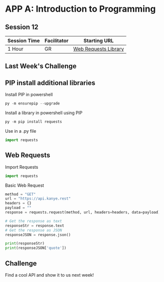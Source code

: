# APP A: Introduction to Programming
## Session 12

|Session Time|Facilitator|Starting URL                                                               |
|------------|-----------|---------------------------------------------------------------------------|
|1 Hour      |GR         |[Web Requests Library](https://docs.python-requests.org/en/latest/) |

## Last Week's Challenge

## PIP install additional libraries
Install PIP in powershell
```powershell
py -m ensurepip --upgrade
``` 

Install a library in powershell using PIP
```powershell
py -m pip install requests
``` 

Use in a .py file
```python
import requests
``` 

## Web Requests
Import Requests
```python
import requests
```

Basic Web Request
```python
method = "GET"
url = "https://api.kanye.rest"
headers = {}
payload = ""
response = requests.request(method, url, headers=headers, data=payload)

# Get the response as text
responseStr = response.text
# Get the response as JSON
responseJSON = response.json()

print(responseStr)
print(responseJSON['quote'])

``` 


## Challenge
Find a cool API and show it to us next week!